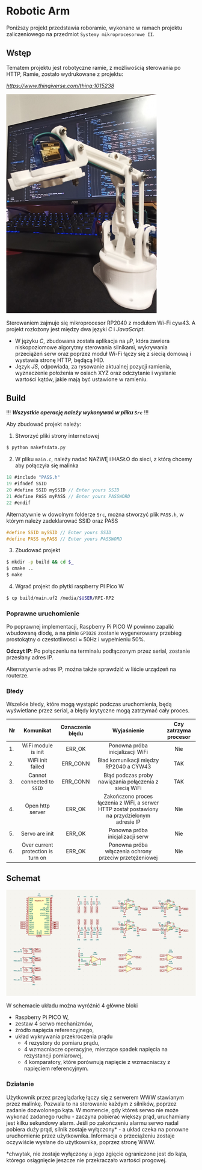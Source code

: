 # Robotic Arm
Poniższy projekt przedstawia roboramie, wykonane w ramach projektu zaliczeniowego na przedmiot `Systemy mikroprocesorowe II`.

## Wstęp
Tematem projektu jest robotyczne ramie, z możliwością sterowania po HTTP,
Ramie, zostało wydrukowane z projektu: *<p>https://www.thingiverse.com/thing:1015238</p>*

<img src="./Docs/Img/myArm.jpg" width = 400px>

Sterowaniem zajmuje się mikroprocesor RP2040 z modułem Wi-Fi cyw43.
A projekt rozłożony jest między dwa języki *C* i *JavaScript*.
* W języku *C*, zbudowana została aplikacja na µP, która zawiera niskopoziomowe algorytmy sterowania silnikami, wykrywania przeciążeń serw oraz poprzez moduł Wi-Fi łączy się z siecią domową i wystawia stronę HTTP, będącą HID.
* Język *JS*, odpowiada, za rysowanie aktualnej pozycji ramienia, wyznaczenie położenia w osiach XYZ oraz odczytanie i wysłanie wartości kątów, jakie mają być ustawione w ramieniu.



## Build
!!! ***Wszystkie operację należy wykonywać w pliku `Src`*** !!!

Aby zbudować projekt należy:

1. Stworzyć pliki strony internetowej
```bash
$ python makefsdata.py
```
2. W pliku `main.c`, należy nadać NAZWĘ i HASŁO do sieci, z którą chcemy aby połączyła się malinka
```c
18 #include "PASS.h"
19 #ifndef SSID
20 #define SSID mySSID // Enter yours SSID
21 #define PASS myPASS // Enter yours PASSWORD
22 #endif
```
Alternatywnie w dowolnym folderze `Src`, można stworzyć plik `PASS.h`, w którym należy zadeklarować SSID oraz PASS
```c
#define SSID mySSID // Enter yours SSID
#define PASS myPASS // Enter yours PASSWORD
```
3. Zbudować projekt
```bash
$ mkdir -p build && cd $_
$ cmake ..
$ make
```
4. Wgrać projekt do płytki raspberry PI Pico W
```bash
$ cp build/main.uf2 /media/$USER/RPI-RP2
```

### Poprawne uruchomienie
Po poprawnej implementacji, Raspberry Pi PICO W powinno zapalić wbudowaną diodę, a na pinie `GPIO26` zostanie wygenerowany przebieg prostokątny o czestotliwosci ≈ 50Hz i  wypełnieniu 50%.

**Odczyt IP**:
Po połączeniu na terminalu podłączonym przez serial, zostanie przesłany adres IP.

Alternatywnie adres IP, można także sprawdzić w liście urządzeń na routerze.

### Błedy
Wszelkie błedy, które mogą wystąpić podczas uruchomienia, będą wyświetlane przez serial, a błędy krytyczne mogą zatrzymać cały proces.

| Nr | Komunikat | Oznaczenie błędu | Wyjaśnienie | Czy zatrzyma procesor |
|:---|:---------:|:----------------:|:-----------:|:---------------------:|
| 1. |WiFi module is init | ERR_OK  |Ponowna próba inicjalizacji WiFi| Nie |
| 2. |WiFi init failed    | ERR_CONN|Bład komunikacji między RP2040 a CYW43| TAK
| 3. |Cannot connected to `SSID` |ERR_CONN| Błąd podczas proby nawiązania połączenia z siecią WiFi | TAK|
| 4. |Open http server | ERR_OK | Zakończono proces łączenia z WiFi, a serwer HTTP został postawiony na przydzielonym adresie IP | Nie|
| 5. | Servo are init | ERR_OK | Ponowna próba inicjalizacji serw | Nie |
| 6. | Over current protection is turn on | ERR_OK | Ponowna próba włączenia ochrony przeciw przetężeniowej | Nie |


## Schemat
<img src="./Docs/Img/Schematic.png">

W schemacie układu można wyróżnić 4 główne bloki
- Raspberry Pi PICO W,
- zestaw 4 serwo mechanizmów,
- źródło napięcia referencyjnego,
- układ wykrywania przekroczenia prądu
    - 4 rezystory do pomiaru prądu,
    - 4 wzmacniacze operacyjne, mierzące spadek napięcia na rezystancji pomiarowej,
    - 4 komparatory, które porównują napięcie z wzmacniaczy z napięciem referencyjnym.

### Działanie
Użytkownik przez przeglądarkę łączy się z serwerem WWW stawianym przez malinkę.
Pozwala to na sterowanie każdym z silników, poprzez zadanie dozwolonego kąta.
W momencie, gdy któreś serwo nie może wykonać zadanego ruchu - zaczyna pobierać większy prąd, uruchamiany jest kilku sekundowy alarm.
Jeśli po zakończeniu alarmu serwo nadal pobiera duży prąd, silnik zostaje wyłączony* - a układ czeka na ponowne uruchomienie przez użytkownika.
Informacja o przeciążeniu zostaje oczywiście wysłane do użytkownika, poprzez stronę WWW.

*chwytak, nie zostaje wyłączony a jego zgięcie ograniczone jest do kąta, którego osiągnięcie jeszcze nie przekraczało wartości progowej.

